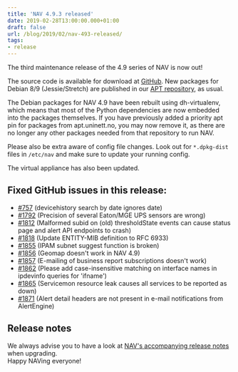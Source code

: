```yaml
---
title: 'NAV 4.9.3 released'
date: 2019-02-28T13:00:00.000+01:00
draft: false
url: /blog/2019/02/nav-493-released/
tags:
- release
---
```


The third maintenance release of the 4.9 series of NAV is now out!

The source code is available for download at [GitHub](https://github.com/Uninett/nav/releases). New packages for Debian 8/9 (Jessie/Stretch) are published in our [APT repository](https://nav.uninett.no/install-instructions/#debian), as usual.

The Debian packages for NAV 4.9 have been rebuilt using dh-virtualenv, which means that most of the Python dependencies are now embedded into the packages themselves. If you have previously added a priority apt pin for packages from apt.uninett.no, you may now remove it, as there are no longer any other packages needed from that repository to run NAV.

Please also be extra aware of config file changes. Look out for `*.dpkg-dist` files in `/etc/nav` and make sure to update your running config.

The virtual appliance has also been updated.

## Fixed GitHub issues in this release:

*   [#757](https://github.com/Uninett/nav/issues/757) (devicehistory search by date ignores date)
*   [#1792](https://github.com/Uninett/nav/issues/1792) (Precision of several Eaton/MGE UPS sensors are wrong)
*   [#1812](https://github.com/Uninett/nav/issues/1812) (Malformed subid on (old) thresholdState events can cause status page and alert API endpoints to crash)
*   [#1818](https://github.com/Uninett/nav/issues/1818) (Update ENTITY-MIB definition to RFC 6933)
*   [#1855](https://github.com/Uninett/nav/issues/1855) (IPAM subnet suggest function is broken)
*   [#1856](https://github.com/Uninett/nav/issues/1856) (Geomap doesn't work in NAV 4.9)
*   [#1857](https://github.com/Uninett/nav/issues/1857) (E-mailing of business report subscriptions doesn't work)
*   [#1862](https://github.com/Uninett/nav/issues/1862) (Please add case-insensitive matching on interface names in ipdevinfo queries for 'ifname')
*   [#1865](https://github.com/Uninett/nav/issues/1865) (Servicemon resource leak causes all services to be reported as down)
*   [#1871](https://github.com/Uninett/nav/issues/1871) (Alert detail headers are not present in e-mail notifications from AlertEngine)

## Release notes

We always advise you to have a look at [NAV's accompanying release notes](https://nav.uninett.no/doc/4.9/release-notes.html#nav-4-9) when upgrading.  
Happy NAVing everyone!

